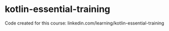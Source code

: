 # kotlin-essential-training
Code created for this course: linkedin.com/learning/kotlin-essential-training
